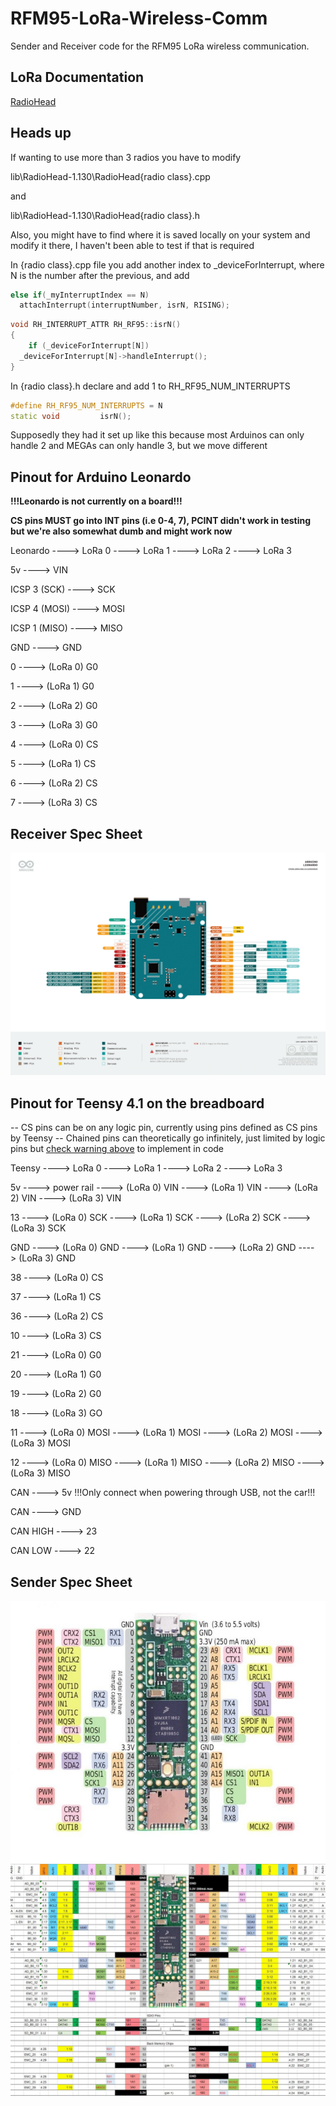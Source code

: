 # RFM95-LoRa-Wireless-Comm
Sender and Receiver code for the RFM95 LoRa wireless communication.

## LoRa Documentation
[RadioHead](https://www.airspayce.com/mikem/arduino/RadioHead/classRH__RF95.html)

## Heads up
If wanting to use more than 3 radios you have to modify 

lib\RadioHead-1.130\RadioHead\{radio class}.cpp 

and 

lib\RadioHead-1.130\RadioHead\{radio class}.h

Also, you might have to find where it is saved locally on your system and modify it there, I haven't been able to test if that is required

  In {radio class}.cpp file you add another index to _deviceForInterrupt, where N is the number after the previous, and add
  ```cpp
  else if(_myInterruptIndex == N)
    attachInterrupt(interruptNumber, isrN, RISING);
  ```
  ```cpp
  void RH_INTERRUPT_ATTR RH_RF95::isrN()
  {
      if (_deviceForInterrupt[N])
  	_deviceForInterrupt[N]->handleInterrupt();
  }
  ```
  In {radio class}.h declare and add 1 to RH_RF95_NUM_INTERRUPTS
  ```cpp
  #define RH_RF95_NUM_INTERRUPTS = N
  static void         isrN();
  ```
Supposedly they had it set up like this because most Arduinos can only handle 2 and MEGAs can only handle 3, but we move different

## Pinout for Arduino Leonardo

**!!!Leonardo is not currently on a board!!!**

**CS pins MUST go into INT pins (i.e 0-4, 7), PCINT didn't work in testing but we're also somewhat dumb and might work now**

Leonardo ----> LoRa 0 ----> LoRa 1 ----> LoRa 2 ----> LoRa 3

5v ----> VIN

ICSP 3 (SCK) ----> SCK

ICSP 4 (MOSI) ----> MOSI

ICSP 1 (MISO) ----> MISO

GND ----> GND

0 ----> (LoRa 0) G0

1 ----> (LoRa 1) G0

2 ----> (LoRa 2) G0

3 ----> (LoRa 3) G0

4 ----> (LoRa 0) CS

5 ----> (LoRa 1) CS

6 ----> (LoRa 2) CS

7 ----> (LoRa 3) CS

## Receiver Spec Sheet
![Pinout](https://github.com/sundevilmotorsports/RFM95-LoRa-Wireless-Comm/blob/main/Spec_Sheet/Receiver/Arduino_Loenardo_pinOUT2.png)
<!--![LoRa](https://github.com/sundevilmotorsports/RFM95-LoRa-Wireless-Comm/blob/main/Spec_Sheet/Receiver/Receiver_LoRa.jpg)-->
<!--![Leonardo](https://github.com/sundevilmotorsports/RFM95-LoRa-Wireless-Comm/blob/main/Spec_Sheet/Receiver/Leonardo.jpg)-->

## Pinout for Teensy 4.1 on the breadboard
-- CS pins can be on any logic pin, currently using pins defined as CS pins by Teensy
-- Chained pins can theoretically go infinitely, just limited by logic pins but [check warning above]([##-Heads-up]) to implement in code

Teensy ----> LoRa 0 ----> LoRa 1 ----> LoRa 2 ----> LoRa 3

5v ----> power rail ----> (LoRa 0) VIN ----> (LoRa 1) VIN ----> (LoRa 2) VIN ----> (LoRa 3) VIN

13 ----> (LoRa 0) SCK ----> (LoRa 1) SCK ----> (LoRa 2) SCK ----> (LoRa 3) SCK

GND ----> (LoRa 0) GND ----> (LoRa 1) GND ----> (LoRa 2) GND ----> (LoRa 3) GND

38 ----> (LoRa 0) CS

37 ----> (LoRa 1) CS

36 ----> (LoRa 2) CS

10 ----> (LoRa 3) CS

21 ----> (LoRa 0) G0

20 ----> (LoRa 1) G0

19 ----> (LoRa 2) G0

18 ----> (LoRa 3) GO

11 ----> (LoRa 0) MOSI ----> (LoRa 1) MOSI ----> (LoRa 2) MOSI ----> (LoRa 3) MOSI

12 ----> (LoRa 0) MISO ----> (LoRa 1) MISO ----> (LoRa 2) MISO ----> (LoRa 3) MISO

CAN ----> 5v !!!Only connect when powering through USB, not the car!!!

CAN ----> GND

CAN HIGH ----> 23

CAN LOW ----> 22

## Sender Spec Sheet
<!--![Teensy](https://github.com/sundevilmotorsports/RFM95-LoRa-Wireless-Comm/blob/main/Spec_Sheet/Sender/teensy_4.1.PNG)-->
<!--![LoRa](https://github.com/sundevilmotorsports/RFM95-LoRa-Wireless-Comm/blob/main/Spec_Sheet/Sender/lora_radios.PNG)-->
![Simple Pinout](https://github.com/sundevilmotorsports/RFM95-LoRa-Wireless-Comm/blob/main/Spec_Sheet/Sender/teensyPinout.jpg)
![In-depth Pinout](https://github.com/sundevilmotorsports/RFM95-LoRa-Wireless-Comm/blob/main/Spec_Sheet/Sender/teensyPinout2.jpg)
